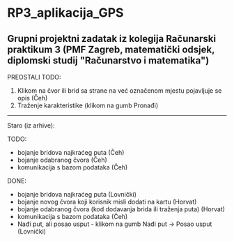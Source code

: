 # RP3_aplikacija_GPS
Grupni projektni zadatak iz kolegija Računarski praktikum 3 (PMF Zagreb, matematički odsjek, diplomski studij "Računarstvo i matematika")
--------------------------------

PREOSTALI TODO:

1. Klikom na čvor ili brid sa strane na već označenom mjestu pojavljuje se opis (Čeh)
2. Traženje karakteristike (klikom na gumb Pronađi)

--------------------------------

Staro (iz arhive):

TODO:
  + bojanje bridova najkraćeg puta (Čeh)
  + bojanje odabranog čvora (Čeh)
  + komunikacija s bazom podataka (Čeh)

DONE:
  - bojanje bridova najkraćeg puta (Lovnički)
  - bojanje novog čvora koji korisnik misli dodati na kartu (Horvat)
  - bojanje odabranog čvora (kod dodavanja brida ili traženja puta) (Horvat)
  - komunikacija s bazom podataka (Čeh)
  - Nađi put, ali posao usput - klikom na gumb Nađi put -> Posao usput (Lovnički)
